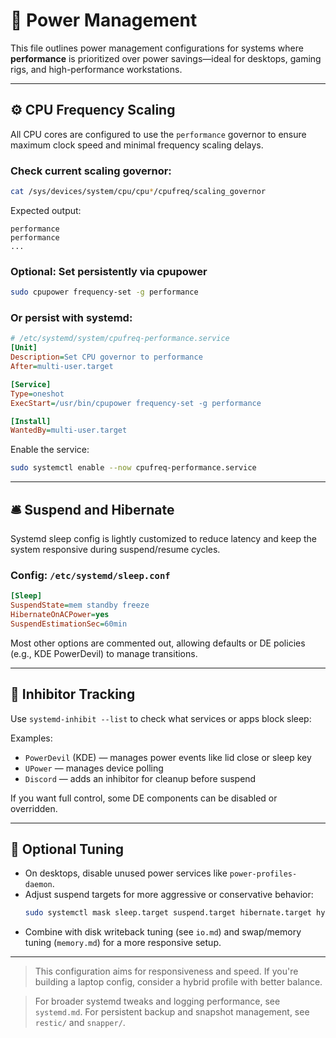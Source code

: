 # 🔋 Power Management

This file outlines power management configurations for systems where **performance** is prioritized over power savings—ideal for desktops, gaming rigs, and high-performance workstations.

---

## ⚙️ CPU Frequency Scaling

All CPU cores are configured to use the `performance` governor to ensure maximum clock speed and minimal frequency scaling delays.

### Check current scaling governor:
```bash
cat /sys/devices/system/cpu/cpu*/cpufreq/scaling_governor
```
Expected output:
```
performance
performance
...
```

### Optional: Set persistently via cpupower
```bash
sudo cpupower frequency-set -g performance
```

### Or persist with systemd:
```ini
# /etc/systemd/system/cpufreq-performance.service
[Unit]
Description=Set CPU governor to performance
After=multi-user.target

[Service]
Type=oneshot
ExecStart=/usr/bin/cpupower frequency-set -g performance

[Install]
WantedBy=multi-user.target
```
Enable the service:
```bash
sudo systemctl enable --now cpufreq-performance.service
```

---

## 🛎️ Suspend and Hibernate

Systemd sleep config is lightly customized to reduce latency and keep the system responsive during suspend/resume cycles.

### Config: `/etc/systemd/sleep.conf`
```ini
[Sleep]
SuspendState=mem standby freeze
HibernateOnACPower=yes
SuspendEstimationSec=60min
```
Most other options are commented out, allowing defaults or DE policies (e.g., KDE PowerDevil) to manage transitions.

---

## 🧷 Inhibitor Tracking

Use `systemd-inhibit --list` to check what services or apps block sleep:

Examples:
- `PowerDevil` (KDE) — manages power events like lid close or sleep key
- `UPower` — manages device polling
- `Discord` — adds an inhibitor for cleanup before suspend

If you want full control, some DE components can be disabled or overridden.

---

## 🔋 Optional Tuning

- On desktops, disable unused power services like `power-profiles-daemon`.
- Adjust suspend targets for more aggressive or conservative behavior:
  ```bash
  sudo systemctl mask sleep.target suspend.target hibernate.target hybrid-sleep.target
  ```
- Combine with disk writeback tuning (see `io.md`) and swap/memory tuning (`memory.md`) for a more responsive setup.

---

> This configuration aims for responsiveness and speed. If you're building a laptop config, consider a hybrid profile with better balance.

> For broader systemd tweaks and logging performance, see `systemd.md`. For persistent backup and snapshot management, see `restic/` and `snapper/`.

